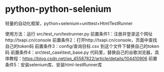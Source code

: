 # python-python-selenium
轻量的自动化框架，python+selenium+unittest+HtmlTestRunner

使用方法：运行  src/test_run/testrunner.py
前置条件1：注册并登录这个网址http://txapi.cn/console
前置条件2：打开http://txapi.cn/console，页面中查找自己的token码
前置条件3：config/查询目标.csv  到这个文件下替换自己的token码
前置条件4：src\test_case\test_base.py  代码里，替换自己的谷歌浏览器，具体教程：https://blog.csdn.net/qq_45587822/article/details/104410906
前置条件5：安装selenium库、安装html-testRunner库
